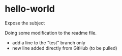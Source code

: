 # hello-world

Expose the subject

Doing some modification to the readme file.

* add a line to the "test" branch only
* new line added directly from GitHub (to be pulled)
